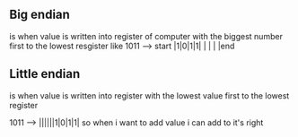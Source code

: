 ## Big endian 
is when  value is written into register of computer with the biggest number first to the lowest resgister like
1011  -->   start |1|0|1|1| | | | |end 
## Little endian 
is when value is written into register with the lowest value first to the lowest register

1011  -->    ||||||1|0|1|1|    so when i want to add value i can add to it's right     